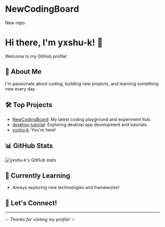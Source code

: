 # NewCodingBoard
New repo
# Hi there, I'm yxshu-k! 👋

Welcome to my GitHub profile!

## 🚀 About Me
I'm passionate about coding, building new projects, and learning something new every day.

## 🛠️ Top Projects
- [NewCodingBoard](https://github.com/yxshu-k/NewCodingBoard): My latest coding playground and experiment hub.
- [desktop-tutorial](https://github.com/yxshu-k/desktop-tutorial): Exploring desktop app development and tutorials.
- [yxshu-k](https://github.com/yxshu-k/yxshu-k): You're here!

## 📊 GitHub Stats
![yxshu-k's GitHub stats](https://github-readme-stats.vercel.app/api?username=yxshu-k&show_icons=true&theme=radical)

## 🌱 Currently Learning
- Always exploring new technologies and frameworks!

## 💬 Let's Connect!
<!-- Add your LinkedIn, Twitter, or other links here -->

---

_✨ Thanks for visiting my profile! ✨_
